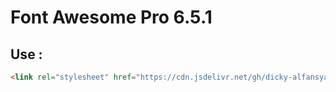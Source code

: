 # Font Awesome Pro 6.5.1

## Use :

```html
<link rel="stylesheet" href="https://cdn.jsdelivr.net/gh/dicky-alfansyah/fontawesome_pro@main/6.5.1/css/all.min.css">
